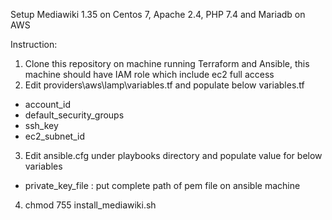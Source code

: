 Setup Mediawiki 1.35 on Centos 7, Apache 2.4, PHP 7.4 and Mariadb on AWS

Instruction:
1) Clone this repository on machine running Terraform and Ansible, this machine should have IAM role which include ec2 full access
2) Edit providers\aws\lamp\variables.tf and populate below variables.tf
- account_id
- default_security_groups
- ssh_key
- ec2_subnet_id
3) Edit ansible.cfg under playbooks directory and populate value for below variables
- private_key_file : put complete path of pem file on ansible machine
4) chmod 755 install_mediawiki.sh
